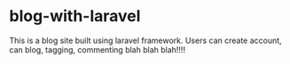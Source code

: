 # blog-with-laravel

This is a blog site built using laravel framework.
Users can create account, can blog, tagging, commenting blah blah blah!!!!
